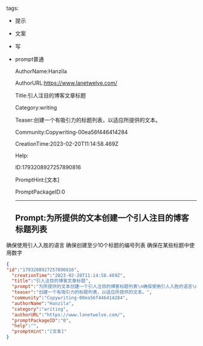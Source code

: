   tags: 
- 提示
- 文案
- 写
- prompt普通

  AuthorName:Hanzila

  AuthorURL:https://www.lanetwelve.com/

  Title:引人注目的博客文章标题

  Category:writing

  Teaser:创建一个有吸引力的标题列表，以适应所提供的文本。

  Community:Copywriting-00ea56f446414284

  CreationTime:2023-02-20T11:14:58.469Z

  Help:

  ID:1793208927257890816

  PromptHint:[文本]

  PromptPackageID:0

  ---

  ## Prompt:为所提供的文本创建一个引人注目的博客标题列表
确保使用引人入胜的语言
确保创建至少10个标题的编号列表
确保在某些标题中使用数字

  ```json
  {
  "id":"1793208927257890816",
    "creationTime":"2023-02-20T11:14:58.469Z",
    "title":"引人注目的博客文章标题",
    "prompt":"为所提供的文本创建一个引人注目的博客标题列表\n确保使用引人入胜的语言\n确保创建至少10个标题的编号列表\n确保在某些标题中使用数字",
    "teaser":"创建一个有吸引力的标题列表，以适应所提供的文本。",
    "community":"Copywriting-00ea56f446414284",
    "authorName":"Hanzila",
    "category":"writing",
    "authorURL":"https://www.lanetwelve.com/",
    "promptPackageID":"0",
    "help":"",
    "promptHint":"[文本]"
  }
  ```
